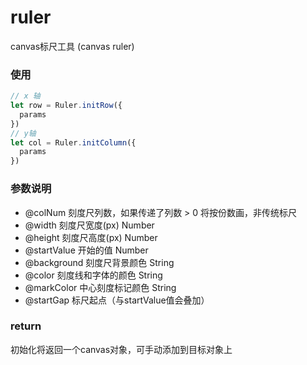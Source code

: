 # ruler
canvas标尺工具 (canvas ruler)

### 使用
```javascript
// x 轴
let row = Ruler.initRow({
  params
})
// y轴
let col = Ruler.initColumn({
  params
})
```
### 参数说明
* @colNum 刻度尺列数，如果传递了列数 > 0 将按份数画，非传统标尺
* @width 刻度尺宽度(px) Number
* @height 刻度尺高度(px) Number
* @startValue 开始的值 Number
* @background 刻度尺背景颜色 String
* @color 刻度线和字体的颜色 String
* @markColor  中心刻度标记颜色 String
* @startGap 标尺起点（与startValue值会叠加）

### return
初始化将返回一个canvas对象，可手动添加到目标对象上